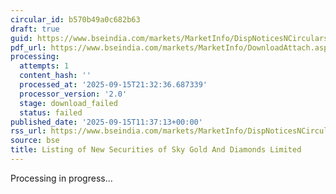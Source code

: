 ```yaml
---
circular_id: b570b49a0c682b63
draft: true
guid: https://www.bseindia.com/markets/MarketInfo/DispNoticesNCirculars.aspx?Noticeid={3CBCFA2A-2A8B-499C-92A4-605D38B8C6F9}&noticeno=20250915-27&dt=09/15/2025&icount=27&totcount=81&flag=0
pdf_url: https://www.bseindia.com/markets/MarketInfo/DownloadAttach.aspx?id=20250915-27&attachedId=
processing:
  attempts: 1
  content_hash: ''
  processed_at: '2025-09-15T21:32:36.687339'
  processor_version: '2.0'
  stage: download_failed
  status: failed
published_date: '2025-09-15T11:37:13+00:00'
rss_url: https://www.bseindia.com/markets/MarketInfo/DispNoticesNCirculars.aspx?Noticeid={3CBCFA2A-2A8B-499C-92A4-605D38B8C6F9}&noticeno=20250915-27&dt=09/15/2025&icount=27&totcount=81&flag=0
source: bse
title: Listing of New Securities of Sky Gold And Diamonds Limited
---
```


Processing in progress...